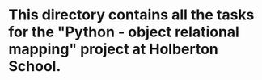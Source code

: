# This directory contains all the tasks for the "Python - object relational mapping" project at Holberton School.